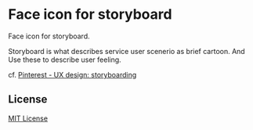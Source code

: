 # Face icon for storyboard

Face icon for storyboard.

Storyboard is what describes service user scenerio as brief cartoon. And Use these to describe user feeling. 

cf. [Pinterest - UX design: storyboarding](http://www.pinterest.com/davyhoornaert/ux-design-storyboarding/)

## License

[MIT License](http://opensource.org/licenses/MIT)
